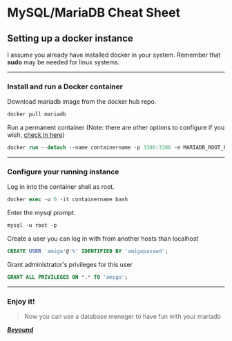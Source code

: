 # MySQL/MariaDB Cheat Sheet

## Setting up a docker instance

I assume you already have installed docker in your system. Remember that **sudo** may be needed for linux systems.

---
### **Install and run a Docker container**
Download mariadb image from the docker hub repo.
```ps
docker pull mariadb
```
Run a permanent container (Note: there are other options to configure if you wish, [check in here](https://hub.docker.com/_/mariadb))
```ps
docker run --detach --name containername -p 3306:3306 -e MARIADB_ROOT_PASSWORD='passroot' mariadb:latest
````
---
### **Configure your running instance**

Log in into the container shell as root.
```ps
docker exec -u 0 -it containername bash
````
Enter the mysql prompt.
```ps
mysql -u root -p
```
Create a user you can log in with from another hosts than localhost
```sql
CREATE USER 'amigo'@'%' IDENTIFIED BY 'amigopasswd';
```
Grant administrator's privileges for this user
```sql
GRANT ALL PRIVILEGES ON *.* TO 'amigo';
```

---
### **Enjoy it!**
> Now you can use a database meneger to have fun with your mariadb

[***Beyound***](mariadb.sql)